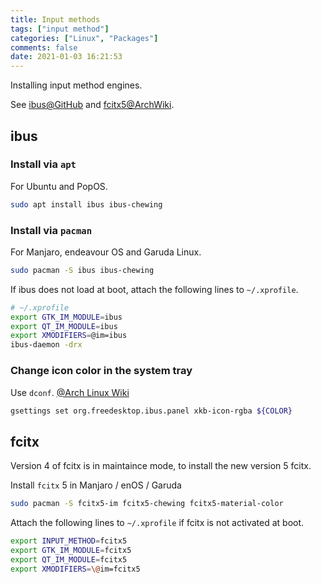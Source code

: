 ```yaml
---
title: Input methods
tags: ["input method"]
categories: ["Linux", "Packages"]
comments: false
date: 2021-01-03 16:21:53
---
```


Installing input method engines.

See [ibus@GitHub](https://github.com/ibus/ibus) and [fcitx5@ArchWiki](https://wiki.archlinux.org/index.php/Fcitx5).

<!-- more -->

## ibus

### Install via `apt`

For Ubuntu and PopOS.

```bash
sudo apt install ibus ibus-chewing
```

### Install via `pacman`

For Manjaro, endeavour OS and Garuda Linux.

```bash
sudo pacman -S ibus ibus-chewing
```

If ibus does not load at boot, attach the following lines to `~/.xprofile`.

```bash
# ~/.xprofile
export GTK_IM_MODULE=ibus
export QT_IM_MODULE=ibus
export XMODIFIERS=@im=ibus
ibus-daemon -drx
```

### Change icon color in the system tray

Use `dconf`. [@Arch Linux Wiki](https://wiki.archlinux.org/index.php/IBus#Systray_language_icon_color)

```bash
gsettings set org.freedesktop.ibus.panel xkb-icon-rgba ${COLOR}
```

## fcitx

Version 4 of fcitx is in maintaince mode, to install the new version 5 fcitx.

Install `fcitx` 5 in Manjaro / enOS / Garuda

```bash
sudo pacman -S fcitx5-im fcitx5-chewing fcitx5-material-color
```

Attach the following lines to `~/.xprofile` if fcitx is not activated at boot.

```bash
export INPUT_METHOD=fcitx5
export GTK_IM_MODULE=fcitx5
export QT_IM_MODULE=fcitx5
export XMODIFIERS=\@im=fcitx5
```
